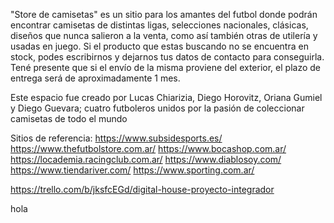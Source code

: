 "Store de camisetas" es un sitio para los amantes del futbol donde podrán encontrar camisetas de distintas ligas, selecciones nacionales, clásicas, diseños que nunca salieron a la venta, como así también otras de utilería y usadas en juego.
Si el producto que estas buscando no se encuentra en stock, podes escribirnos y dejarnos tus datos de contacto para conseguirla. Tené presente que si el envío de la misma proviene del exterior, el plazo de entrega será de aproximadamente 1 mes.

Este espacio fue creado por Lucas Chiarizia, Diego Horovitz, Oriana Gumiel y Diego Guevara; cuatro futboleros unidos por la pasión de coleccionar camisetas de todo el mundo


Sitios de referencia:
https://www.subsidesports.es/
https://www.thefutbolstore.com.ar/
https://www.bocashop.com.ar/
https://locademia.racingclub.com.ar/
https://www.diablosoy.com/
https://www.tiendariver.com/
https://www.sporting.com.ar/



https://trello.com/b/jksfcEGd/digital-house-proyecto-integrador

hola